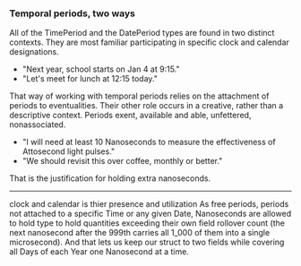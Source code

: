 ### Temporal periods, two ways

All of the TimePeriod and the DatePeriod types are found in two distinct contexts. They are most familiar participating in specific clock and calendar designations.
 
- "Next year, school starts on Jan 4 at 9:15."
- "Let's meet for lunch at 12:15 today."

That way of working with temporal periods relies on the attachment of periods to eventualities. Their other role occurs in a creative, rather than a descriptive context.  Periods exent, available and able, unfettered, nonassociated.

- "I will need at least 10 Nanoseconds to measure
     the effectiveness of Attosecond light pulses."
- "We should revisit this over coffee, monthly or better."

That is the justification for holding extra nanoseconds.


----
    
clock and calendar is thier presence and utilization As free periods, periods not attached to a specific Time or any given Date, Nanoseconds are allowed to hold type to hold quantities exceeding their own field rollover count (the next nanosecond after the 999th carries all 1_000 of them into a single microsecond). And that lets us keep our struct to two fields while covering all Days of each Year one Nanosecond at a time.
